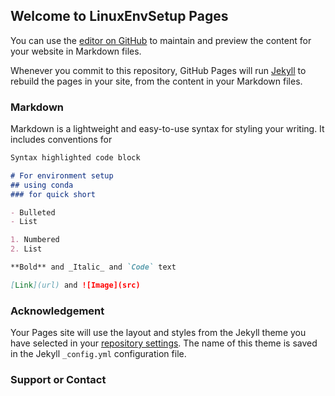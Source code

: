 ## Welcome to LinuxEnvSetup Pages

You can use the [editor on GitHub](https://github.com/neilwang0913/LinuxEnvSetup/edit/gh-pages/index.md) to maintain and preview the content for your website in Markdown files.

Whenever you commit to this repository, GitHub Pages will run [Jekyll](https://jekyllrb.com/) to rebuild the pages in your site, from the content in your Markdown files.

### Markdown

Markdown is a lightweight and easy-to-use syntax for styling your writing. It includes conventions for

```markdown
Syntax highlighted code block

# For environment setup 
## using conda
### for quick short

- Bulleted
- List

1. Numbered
2. List

**Bold** and _Italic_ and `Code` text

[Link](url) and ![Image](src)
```

### Acknowledgement

Your Pages site will use the layout and styles from the Jekyll theme you have selected in your [repository settings](https://github.com/neilwang0913/LinuxEnvSetup/settings/pages). The name of this theme is saved in the Jekyll `_config.yml` configuration file.

### Support or Contact


